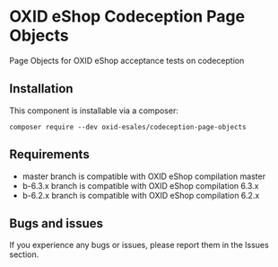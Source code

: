 # OXID eShop Codeception Page Objects

Page Objects for OXID eShop acceptance tests on codeception

## Installation
  
This component is installable via a composer:

```
composer require --dev oxid-esales/codeception-page-objects
```

## Requirements

* master branch is compatible with OXID eShop compilation master
* b-6.3.x branch is compatible with OXID eShop compilation 6.3.x
* b-6.2.x branch is compatible with OXID eShop compilation 6.2.x

## Bugs and issues

If you experience any bugs or issues, please report them in 
the Issues section.

